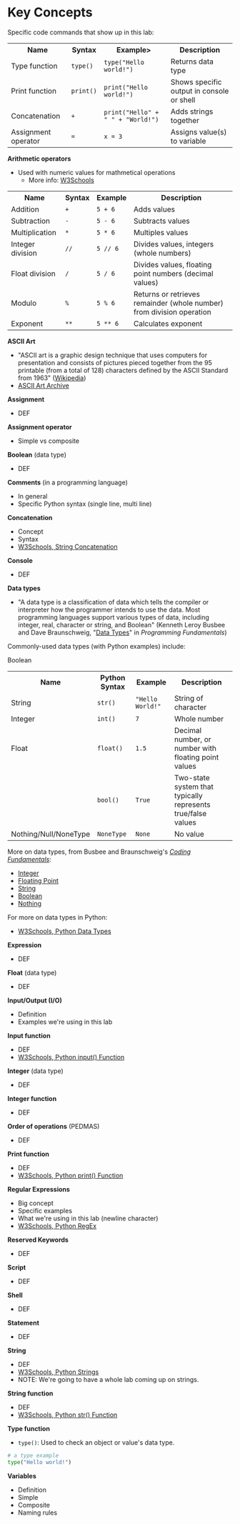 # Key Concepts

Specific code commands that show up in this lab:

<table><tr><th>Name</th><th>Syntax</th><th>Example></th><th>Description</th></tr>
  <tr><td>Type function</td><td><code>type()</code></td><td><code>type("Hello world!")</code></td><td>Returns data type</td></tr>
  <tr><td>Print function</td><td><code>print()</code></td><td><code>print("Hello world!")</code></td><td>Shows specific output in console or shell</td></tr>
  <tr><td>Concatenation</td><td><code>+</code></td><td><code>print("Hello" + " " + "World!")</code></td><td>Adds strings together</td></tr>
  <tr><td>Assignment operator</td><td><code>=</code></td><td><code>x = 3</code></td><td>Assigns value(s) to variable</td></tr>
  </table>

**Arithmetic operators**
- Used with numeric values for mathmetical operations
  * More info: [W3Schools](https://www.w3schools.com/python/gloss_python_arithmetic_operators.asp)

<table><tr><th>Name</th><th>Syntax</th><th>Example</th><th>Description</th></tr>
  <tr><td>Addition</td><td><code>+</code><td><code>5 + 6</code></td><td>Adds values</td></tr>
  <tr><td>Subtraction</td><td><code>-</code><td><code>5 - 6</code></td><td>Subtracts values</td></tr>
  <tr><td>Multiplication</td><td><code>*</code><td><code>5 * 6</code></td><td>Multiples values</td></tr>
  <tr><td>Integer division</td><td><code>//</code><td><code>5 // 6</code></td><td>Divides values, integers (whole numbers)</td></tr> 
  <tr><td>Float division</td><td><code>/</code><td><code>5 / 6</code></td><td>Divides values, floating point numbers (decimal values)</td></tr>
  <tr><td>Modulo</td><td><code>%</code><td><code>5 % 6</code></td><td>Returns or retrieves remainder (whole number) from division operation</td></tr>  
  <tr><td>Exponent</td><td><code>**</code><td><code>5 ** 6</code></td><td>Calculates exponent</td></tr>
  </table>

**ASCII Art**
- "ASCII art is a graphic design technique that uses computers for presentation and consists of pictures pieced together from the 95 printable (from a total of 128) characters defined by the ASCII Standard from 1963" ([Wikipedia](https://en.wikipedia.org/wiki/ASCII_art))
- [ASCII Art Archive](https://www.asciiart.eu/)

**Assignment**
- DEF

**Assignment operator**
- Simple vs composite

**Boolean** (data type)
- DEF

**Comments** (in a programming language)
- In general
- Specific Python syntax (single line, multi line)

**Concatenation**
- Concept
- Syntax
- [W3Schools, String Concatenation](https://www.w3schools.com/python/gloss_python_string_concatenation.asp)

**Console**
- DEF

**Data types**
- "A data type is a classification of data which tells the compiler or interpreter how the programmer intends to use the data. Most programming languages support various types of data, including integer, real, character or string, and Boolean" (Kenneth Leroy Busbee and Dave Braunschweig, "[Data Types](https://press.rebus.community/programmingfundamentals/chapter/data-types/)" in *Programming Fundamentals*)

Commonly-used data types (with Python examples) include:

<table><tr><th>Name</th><th>Python Syntax</th><th>Example</th><th>Description</th></tr>
  <tr><td>String</td><td><code>str()</code><td><code>"Hello World!"</code></td><td>String of character</td></tr>
  <tr><td>Integer</td><td><code>int()</code><td><code>7</code></td><td>Whole number</td></tr>
  <tr><td>Float</td><td><code>float()</code><td><code>1.5</code></td><td>Decimal number, or number with floating point values</td></tr>
  <tr><td></td>Boolean<td><code>bool()</code><td><code>True</code></td><td>Two-state system that typically represents true/false values</td></tr>
  <tr><td>Nothing/Null/NoneType</td><td><code>NoneType</code><td><code>None</code></td><td>No value</td></tr> 
  </table>
  
More on data types, from Busbee and Braunschweig's *[Coding Fundamentals](https://press.rebus.community/programmingfundamentals)*:
- [Integer](https://press.rebus.community/programmingfundamentals/chapter/integer-data-type/)
- [Floating Point](https://press.rebus.community/programmingfundamentals/chapter/floating-point-data-type/)
- [String](https://press.rebus.community/programmingfundamentals/chapter/string-data-type/)
- [Boolean](https://press.rebus.community/programmingfundamentals/chapter/boolean-data-type/)
- [Nothing](https://press.rebus.community/programmingfundamentals/chapter/nothing-data-type/)

For more on data types in Python:
- [W3Schools, Python Data Types](https://www.w3schools.com/python/python_datatypes.asp)
  
**Expression**
- DEF

**Float** (data type)
- DEF

**Input/Output (I/O)**
- Definition
- Examples we're using in this lab

**Input function**
- DEF
- [W3Schools, Python input() Function](https://www.w3schools.com/python/ref_func_input.asp)

**Integer** (data type)
- DEF

**Integer function**
- DEF

**Order of operations** (PEDMAS)
- DEF

**Print function**
- DEF
- [W3Schools, Python print() Function](https://www.w3schools.com/python/ref_func_print.asp)

**Regular Expressions**
- Big concept
- Specific examples
- What we're using in this lab (newline character)
- [W3Schools, Python RegEx](https://www.w3schools.com/python/python_regex.asp)

**Reserved Keywords**
- DEF

**Script**
- DEF

**Shell**
- DEF

**Statement**
- DEF

**String**
- DEF
- [W3Schools, Python Strings](https://www.w3schools.com/python/python_strings.asp)
- NOTE: We're going to have a whole lab coming up on strings.

**String function**
- DEF
- [W3Schools, Python str() Function](https://www.w3schools.com/python/ref_func_str.asp)

**Type function**
- `type()`: Used to check an object or value's data type.

```Python
# a type example
type("Hello world!")
```

**Variables**
- Definition
- Simple
- Composite
- Naming rules
